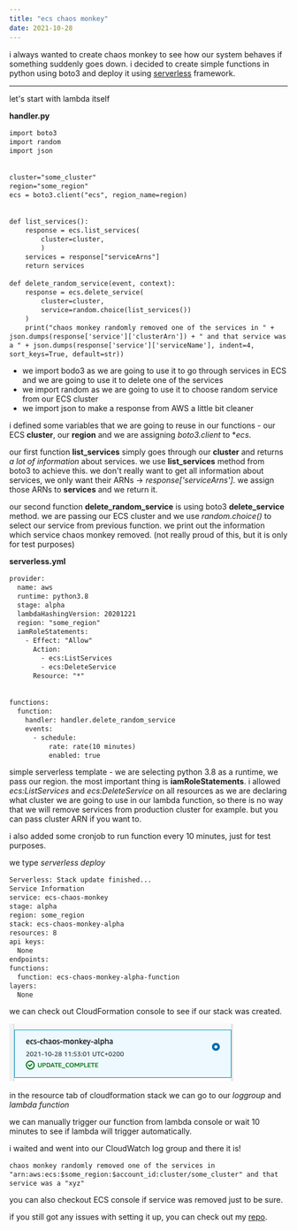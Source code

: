 ```yaml
---
title: "ecs chaos monkey"
date: 2021-10-28
---
```


i always wanted to create chaos monkey to see how our system behaves if something suddenly goes down. i decided to create simple functions in python using boto3 and deploy it using [serverless](https://www.serverless.com/) framework.

---

let's start with lambda itself

**handler.py**

```
import boto3
import random
import json


cluster="some_cluster"
region="some_region"
ecs = boto3.client("ecs", region_name=region)


def list_services():
    response = ecs.list_services(
        cluster=cluster,
        )
    services = response["serviceArns"]
    return services

def delete_random_service(event, context):
    response = ecs.delete_service(
        cluster=cluster,
        service=random.choice(list_services())
    )
    print("chaos monkey randomly removed one of the services in " + json.dumps(response['service']['clusterArn']) + " and that service was a " + json.dumps(response['service']['serviceName'], indent=4, sort_keys=True, default=str))

```
* we import bodo3 as we are going to use it to go through services in ECS and we are going to use it to delete one of the services
* we import random as we are going to use it to choose random service from our ECS cluster
* we import json to make a response from AWS a little bit cleaner

i defined some variables that we are going to reuse in our functions - our ECS **cluster**, our **region** and we are assigning *boto3.client* to **ecs*.

our first function **list_services** simply goes through our **cluster** and returns *a lot of information* about services. we use **list_services** method from boto3 to achieve this. we don't really want to get all information about services, we only want their ARNs -> *response['serviceArns']*. we assign those ARNs to **services** and we return it.

our second function **delete_random_service** is using boto3 **delete_service** method. we are passing our ECS cluster and we use *random.choice()* to select our service from previous function. we print out the information which service chaos monkey removed. (not really proud of this, but it is only for test purposes)


**serverless.yml**

```
provider:
  name: aws
  runtime: python3.8
  stage: alpha
  lambdaHashingVersion: 20201221
  region: "some_region"
  iamRoleStatements:
    - Effect: "Allow"
      Action:
        - ecs:ListServices
        - ecs:DeleteService
      Resource: "*"


functions:
  function:
    handler: handler.delete_random_service
    events:
      - schedule:
          rate: rate(10 minutes)
          enabled: true
```

simple serverless template - we are selecting python 3.8 as a runtime, we pass our region. the most important thing is **iamRoleStatements**. i allowed *ecs:ListServices* and *ecs:DeleteService* on all resources as we are declaring what cluster we are going to use in our lambda function, so there is no way that we will remove services from production cluster for example. but you can pass cluster ARN if you want to.

i also added some cronjob to run function every 10 minutes, just for test purposes.

we type *serverless deploy*

```
Serverless: Stack update finished...
Service Information
service: ecs-chaos-monkey
stage: alpha
region: some_region
stack: ecs-chaos-monkey-alpha
resources: 8
api keys:
  None
endpoints:
functions:
  function: ecs-chaos-monkey-alpha-function
layers:
  None
```
we can check out CloudFormation console to see if our stack was created.

![cloudformation screenshot](/assets/2021-10-28/2021-10-28-[0].png)

in the resource tab of cloudformation stack we can go to our *loggroup* and *lambda function*

we can manually trigger our function from lambda console or wait 10 minutes to see if lambda will trigger automatically.

i waited and went into our CloudWatch log group and there it is!
```
chaos monkey randomly removed one of the services in "arn:aws:ecs:$some_region:$account_id:cluster/some_cluster" and that service was a "xyz"
```

you can also checkout ECS console if service was removed just to be sure.

if you still got any issues with setting it up, you can check out my [repo](https://github.com/zelaskov/ecs-chaos-monkey).
